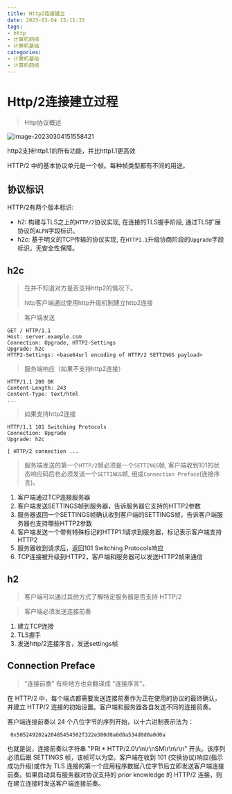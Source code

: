 ```yaml
---
title: Http2连接建立
date: 2023-03-04 15:11:33
tags:
- http
- 计算机网络
- 计算机基础
categories:
- 计算机基础
- 计算机网络
---
```




# Http/2连接建立过程

> Http协议概述

![image-20230304151558421](https://typora-blog-picture.oss-cn-chengdu.aliyuncs.com/blog/image-20230304151558421.png)





http2支持http1.1的所有功能，并比http1.1更高效

HTTP/2 中的基本协议单元是一个帧。每种帧类型都有不同的用途。





## 协议标识



HTTP/2有两个版本标识:

- h2: 构建与TLS之上的`HTTP/2`协议实现, 在连接的TLS握手阶段, 通过TLS扩展协议的`ALPN`字段标识。
- h2c: 基于明文的TCP传输的协议实现, 在`HTTP1.1`升级协商阶段的`Upgrade`字段标识。无安全性保障。



## h2c

> 在并不知道对方是否支持http2的情况下。
>
> http客户端通过使用http升级机制建立http2连接

> 客户端发送

```text
GET / HTTP/1.1
Host: server.example.com
Connection: Upgrade, HTTP2-Settings
Upgrade: h2c
HTTP2-Settings: <base64url encoding of HTTP/2 SETTINGS payload>
```

> 服务端响应（如果不支持http2连接）

```text
HTTP/1.1 200 OK
Content-Length: 243
Content-Type: text/html
...
```

> 如果支持http2连接

```text
HTTP/1.1 101 Switching Protocols
Connection: Upgrade
Upgrade: h2c

[ HTTP/2 connection ...
```



> 服务端发送的第一个`HTTP/2`帧必须是一个`SETTINGS`帧, 客户端收到101的状态响应码后也必须发送一个`SETTINGS`帧, 组成`Connection Preface`(连接序言)。



1. 客户端通过TCP连接服务器
2. 客户端发送SETTINGS帧到服务器，告诉服务器它支持的HTTP2参数
3. 服务器返回一个SETTINGS帧确认收到客户端的SETTINGS帧，告诉客户端服务器也支持哪些HTTP2参数
4. 客户端发送一个带有特殊标记的HTTP1.1请求到服务器，标记表示客户端支持HTTP2
5. 服务器收到请求后，返回101 Switching Protocols响应
6. TCP连接被升级到HTTP2，客户端和服务器可以发送HTTP2帧来通信



## h2

> 客户端可以通过其他方式了解特定服务器是否支持 HTTP/2

> 客户端必须发送连接前奏



1. 建立TCP连接
2. TLS握手
3. 发送http/2连接序言，发送settings帧



## Connection Preface

> "连接前奏" 有些地方也会翻译成 "连接序言"。

在 HTTP/2 中，每个端点都需要发送连接前奏作为正在使用的协议的最终确认，并建立 HTTP/2 连接的初始设置。客户端和服务器各自发送不同的连接前奏。

客户端连接前奏以 24 个八位字节的序列开始，以十六进制表示法为：

```text
 0x505249202a20485454502f322e300d0a0d0a534d0d0a0d0a
```

也就是说，连接前奏以字符串 "PRI * HTTP/2.0\r\n\r\nSM\r\n\r\n" 开头。该序列必须后跟 SETTINGS 帧，该帧可以为空。客户端在收到 101 (交换协议)响应(指示成功升级)或作为 TLS 连接的第一个应用程序数据八位字节后立即发送客户端连接前奏。如果启动具有服务器对协议支持的 prior knowledge 的 HTTP/2 连接，则在建立连接时发送客户端连接前奏。



